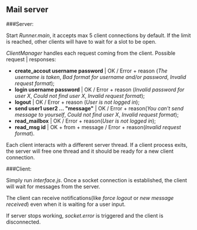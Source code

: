 ## Mail server

###Server:

Start *Runner.main*, it accepts max 5 client connections by default. If the limit is reached, other clients will have to wait for a slot to be open.

*ClientManager* handles each request coming from the client. Possible request | responses:

- **create_accout username password** | OK / Error + reason (*The username is taken*, *Bad format for username and/or password*, *Invalid request format*);
- **login username password** | OK / Error + reason (*Invalid password for user X*, *Could not find user X*, *Invalid request format*);
- **logout** | OK / Error + reason (*User is not logged in*);
- **send user1 user2 ... "message"** | OK / Error + reason(*You can't send message to yourself*, *Could not find user X*, *Invalid request format*);
- **read_mailbox** | OK / Error + reason(*User is not logged in*);
- **read_msg id** | OK + from + message / Error + reason(*Invalid request format*).

Each client interacts with a different server thread. If a client process exits, the server will free one thread and it should be ready for a new client connection.

###Client:

Simply run *interface.js*. Once a socket connection is established, the client will wait for messages from the server.

The client can receive notifications(like *force logout* or *new message received*) even when it is waiting for a user input.

If server stops working, *socket.error* is triggered and the client is disconnected.
